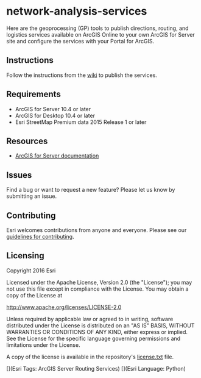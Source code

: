 # network-analysis-services
Here are the geoprocessing (GP) tools to publish directions, routing, and logistics services available on ArcGIS Online to your own ArcGIS for Server site and configure the services with your Portal for ArcGIS. 

## Instructions
Follow the instructions from the [wiki](../../wiki) to publish the services. 

## Requirements
* ArcGIS for Server 10.4 or later
* ArcGIS for Desktop 10.4 or later
* Esri StreetMap Premium data 2015 Release 1 or later

## Resources
* [ArcGIS for Server documentation](http://server.arcgis.com/en/documentation/)

## Issues

Find a bug or want to request a new feature?  Please let us know by submitting an issue.

## Contributing

Esri welcomes contributions from anyone and everyone. Please see our [guidelines for contributing](https://github.com/esri/contributing).


## Licensing
Copyright 2016 Esri


Licensed under the Apache License, Version 2.0 (the "License");
you may not use this file except in compliance with the License.
You may obtain a copy of the License at


   http://www.apache.org/licenses/LICENSE-2.0


Unless required by applicable law or agreed to in writing, software
distributed under the License is distributed on an "AS IS" BASIS,
WITHOUT WARRANTIES OR CONDITIONS OF ANY KIND, either express or implied.
See the License for the specific language governing permissions and
limitations under the License.


A copy of the license is available in the repository's [license.txt]( https://raw.github.com/Esri/network-analysis-services/master/license.txt) file.


[](Esri Tags: ArcGIS Server Routing Services)
[](Esri Language: Python)​​​​​​​​​​​​​​​


 







































